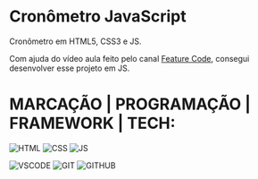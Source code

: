 # Cronômetro JavaScript
Cronômetro em HTML5, CSS3 e JS. 

Com ajuda do vídeo aula feito pelo canal [Feature Code](https://www.youtube.com/watch?v=oshvAg-6Mbk&t=615s), consegui desenvolver esse projeto em JS.

# MARCAÇÃO | PROGRAMAÇÃO | FRAMEWORK | TECH:
 
![HTML](https://i.ibb.co/41fmmJj/html.png)
![CSS](https://i.ibb.co/7twStGd/css.png)
![JS](https://i.ibb.co/b1f2MYy/javascript.png)

![VSCODE](https://i.ibb.co/chpZmKJ/vccode2.png)
![GIT](https://i.ibb.co/cNJmzHT/Git-Icon-1788-C.png)
![GITHUB](https://i.ibb.co/7WfKFyM/github2.png)
